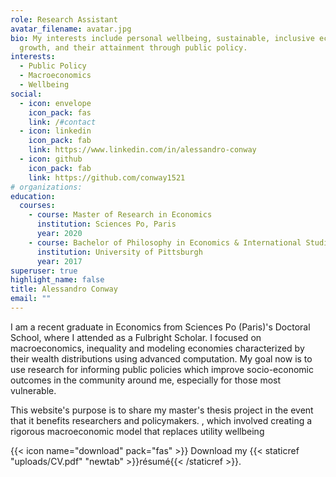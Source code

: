 ```yaml
---
role: Research Assistant
avatar_filename: avatar.jpg
bio: My interests include personal wellbeing, sustainable, inclusive economic
  growth, and their attainment through public policy.
interests:
  - Public Policy
  - Macroeconomics
  - Wellbeing
social:
  - icon: envelope
    icon_pack: fas
    link: /#contact
  - icon: linkedin
    icon_pack: fab
    link: https://www.linkedin.com/in/alessandro-conway
  - icon: github
    icon_pack: fab
    link: https://github.com/conway1521
# organizations:
education:
  courses:
    - course: Master of Research in Economics
      institution: Sciences Po, Paris
      year: 2020
    - course: Bachelor of Philosophy in Economics & International Studies
      institution: University of Pittsburgh
      year: 2017
superuser: true
highlight_name: false
title: Alessandro Conway
email: ""
---
```

I am a recent graduate in Economics from Sciences Po (Paris)'s Doctoral School, where I attended as a Fulbright Scholar. I focused on macroeconomics, inequality and modeling economies characterized by their wealth distributions using advanced computation. My goal now is to use research for informing public policies which improve socio-economic outcomes in the community around me, especially for those most vulnerable.

This website's purpose is to share my master's thesis project in the event that it benefits researchers and policymakers. , which involved creating a rigorous macroeconomic model that replaces utility wellbeing

{{< icon name="download" pack="fas" >}} Download my {{< staticref "uploads/CV.pdf" "newtab" >}}résumé{{< /staticref >}}.
